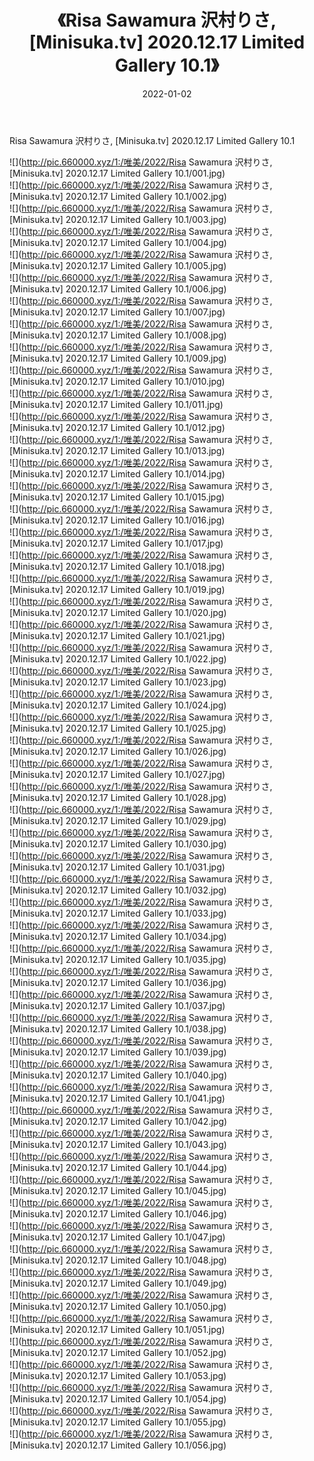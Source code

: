 ﻿---
layout: post
title:  《Risa Sawamura 沢村りさ, [Minisuka.tv] 2020.12.17 Limited Gallery 10.1》
date:   2022-01-02
img: http://pic.660000.xyz/1:/唯美/2022/Risa Sawamura 沢村りさ, [Minisuka.tv] 2020.12.17 Limited Gallery 10.1/000.jpg
categories: [美女, 清纯, 唯美]
---

Risa Sawamura 沢村りさ, [Minisuka.tv] 2020.12.17 Limited Gallery 10.1

  ![](http://pic.660000.xyz/1:/唯美/2022/Risa Sawamura 沢村りさ, [Minisuka.tv] 2020.12.17 Limited Gallery 10.1/001.jpg) <br> ![](http://pic.660000.xyz/1:/唯美/2022/Risa Sawamura 沢村りさ, [Minisuka.tv] 2020.12.17 Limited Gallery 10.1/002.jpg) <br> ![](http://pic.660000.xyz/1:/唯美/2022/Risa Sawamura 沢村りさ, [Minisuka.tv] 2020.12.17 Limited Gallery 10.1/003.jpg) <br> ![](http://pic.660000.xyz/1:/唯美/2022/Risa Sawamura 沢村りさ, [Minisuka.tv] 2020.12.17 Limited Gallery 10.1/004.jpg) <br> ![](http://pic.660000.xyz/1:/唯美/2022/Risa Sawamura 沢村りさ, [Minisuka.tv] 2020.12.17 Limited Gallery 10.1/005.jpg) <br> ![](http://pic.660000.xyz/1:/唯美/2022/Risa Sawamura 沢村りさ, [Minisuka.tv] 2020.12.17 Limited Gallery 10.1/006.jpg) <br> ![](http://pic.660000.xyz/1:/唯美/2022/Risa Sawamura 沢村りさ, [Minisuka.tv] 2020.12.17 Limited Gallery 10.1/007.jpg) <br> ![](http://pic.660000.xyz/1:/唯美/2022/Risa Sawamura 沢村りさ, [Minisuka.tv] 2020.12.17 Limited Gallery 10.1/008.jpg) <br> ![](http://pic.660000.xyz/1:/唯美/2022/Risa Sawamura 沢村りさ, [Minisuka.tv] 2020.12.17 Limited Gallery 10.1/009.jpg) <br> ![](http://pic.660000.xyz/1:/唯美/2022/Risa Sawamura 沢村りさ, [Minisuka.tv] 2020.12.17 Limited Gallery 10.1/010.jpg) <br> ![](http://pic.660000.xyz/1:/唯美/2022/Risa Sawamura 沢村りさ, [Minisuka.tv] 2020.12.17 Limited Gallery 10.1/011.jpg) <br> ![](http://pic.660000.xyz/1:/唯美/2022/Risa Sawamura 沢村りさ, [Minisuka.tv] 2020.12.17 Limited Gallery 10.1/012.jpg) <br> ![](http://pic.660000.xyz/1:/唯美/2022/Risa Sawamura 沢村りさ, [Minisuka.tv] 2020.12.17 Limited Gallery 10.1/013.jpg) <br> ![](http://pic.660000.xyz/1:/唯美/2022/Risa Sawamura 沢村りさ, [Minisuka.tv] 2020.12.17 Limited Gallery 10.1/014.jpg) <br> ![](http://pic.660000.xyz/1:/唯美/2022/Risa Sawamura 沢村りさ, [Minisuka.tv] 2020.12.17 Limited Gallery 10.1/015.jpg) <br> ![](http://pic.660000.xyz/1:/唯美/2022/Risa Sawamura 沢村りさ, [Minisuka.tv] 2020.12.17 Limited Gallery 10.1/016.jpg) <br> ![](http://pic.660000.xyz/1:/唯美/2022/Risa Sawamura 沢村りさ, [Minisuka.tv] 2020.12.17 Limited Gallery 10.1/017.jpg) <br> ![](http://pic.660000.xyz/1:/唯美/2022/Risa Sawamura 沢村りさ, [Minisuka.tv] 2020.12.17 Limited Gallery 10.1/018.jpg) <br> ![](http://pic.660000.xyz/1:/唯美/2022/Risa Sawamura 沢村りさ, [Minisuka.tv] 2020.12.17 Limited Gallery 10.1/019.jpg) <br> ![](http://pic.660000.xyz/1:/唯美/2022/Risa Sawamura 沢村りさ, [Minisuka.tv] 2020.12.17 Limited Gallery 10.1/020.jpg) <br> ![](http://pic.660000.xyz/1:/唯美/2022/Risa Sawamura 沢村りさ, [Minisuka.tv] 2020.12.17 Limited Gallery 10.1/021.jpg) <br> ![](http://pic.660000.xyz/1:/唯美/2022/Risa Sawamura 沢村りさ, [Minisuka.tv] 2020.12.17 Limited Gallery 10.1/022.jpg) <br> ![](http://pic.660000.xyz/1:/唯美/2022/Risa Sawamura 沢村りさ, [Minisuka.tv] 2020.12.17 Limited Gallery 10.1/023.jpg) <br> ![](http://pic.660000.xyz/1:/唯美/2022/Risa Sawamura 沢村りさ, [Minisuka.tv] 2020.12.17 Limited Gallery 10.1/024.jpg) <br> ![](http://pic.660000.xyz/1:/唯美/2022/Risa Sawamura 沢村りさ, [Minisuka.tv] 2020.12.17 Limited Gallery 10.1/025.jpg) <br> ![](http://pic.660000.xyz/1:/唯美/2022/Risa Sawamura 沢村りさ, [Minisuka.tv] 2020.12.17 Limited Gallery 10.1/026.jpg) <br> ![](http://pic.660000.xyz/1:/唯美/2022/Risa Sawamura 沢村りさ, [Minisuka.tv] 2020.12.17 Limited Gallery 10.1/027.jpg) <br> ![](http://pic.660000.xyz/1:/唯美/2022/Risa Sawamura 沢村りさ, [Minisuka.tv] 2020.12.17 Limited Gallery 10.1/028.jpg) <br> ![](http://pic.660000.xyz/1:/唯美/2022/Risa Sawamura 沢村りさ, [Minisuka.tv] 2020.12.17 Limited Gallery 10.1/029.jpg) <br> ![](http://pic.660000.xyz/1:/唯美/2022/Risa Sawamura 沢村りさ, [Minisuka.tv] 2020.12.17 Limited Gallery 10.1/030.jpg) <br> ![](http://pic.660000.xyz/1:/唯美/2022/Risa Sawamura 沢村りさ, [Minisuka.tv] 2020.12.17 Limited Gallery 10.1/031.jpg) <br> ![](http://pic.660000.xyz/1:/唯美/2022/Risa Sawamura 沢村りさ, [Minisuka.tv] 2020.12.17 Limited Gallery 10.1/032.jpg) <br> ![](http://pic.660000.xyz/1:/唯美/2022/Risa Sawamura 沢村りさ, [Minisuka.tv] 2020.12.17 Limited Gallery 10.1/033.jpg) <br> ![](http://pic.660000.xyz/1:/唯美/2022/Risa Sawamura 沢村りさ, [Minisuka.tv] 2020.12.17 Limited Gallery 10.1/034.jpg) <br> ![](http://pic.660000.xyz/1:/唯美/2022/Risa Sawamura 沢村りさ, [Minisuka.tv] 2020.12.17 Limited Gallery 10.1/035.jpg) <br> ![](http://pic.660000.xyz/1:/唯美/2022/Risa Sawamura 沢村りさ, [Minisuka.tv] 2020.12.17 Limited Gallery 10.1/036.jpg) <br> ![](http://pic.660000.xyz/1:/唯美/2022/Risa Sawamura 沢村りさ, [Minisuka.tv] 2020.12.17 Limited Gallery 10.1/037.jpg) <br> ![](http://pic.660000.xyz/1:/唯美/2022/Risa Sawamura 沢村りさ, [Minisuka.tv] 2020.12.17 Limited Gallery 10.1/038.jpg) <br> ![](http://pic.660000.xyz/1:/唯美/2022/Risa Sawamura 沢村りさ, [Minisuka.tv] 2020.12.17 Limited Gallery 10.1/039.jpg) <br> ![](http://pic.660000.xyz/1:/唯美/2022/Risa Sawamura 沢村りさ, [Minisuka.tv] 2020.12.17 Limited Gallery 10.1/040.jpg) <br> ![](http://pic.660000.xyz/1:/唯美/2022/Risa Sawamura 沢村りさ, [Minisuka.tv] 2020.12.17 Limited Gallery 10.1/041.jpg) <br> ![](http://pic.660000.xyz/1:/唯美/2022/Risa Sawamura 沢村りさ, [Minisuka.tv] 2020.12.17 Limited Gallery 10.1/042.jpg) <br> ![](http://pic.660000.xyz/1:/唯美/2022/Risa Sawamura 沢村りさ, [Minisuka.tv] 2020.12.17 Limited Gallery 10.1/043.jpg) <br> ![](http://pic.660000.xyz/1:/唯美/2022/Risa Sawamura 沢村りさ, [Minisuka.tv] 2020.12.17 Limited Gallery 10.1/044.jpg) <br> ![](http://pic.660000.xyz/1:/唯美/2022/Risa Sawamura 沢村りさ, [Minisuka.tv] 2020.12.17 Limited Gallery 10.1/045.jpg) <br> ![](http://pic.660000.xyz/1:/唯美/2022/Risa Sawamura 沢村りさ, [Minisuka.tv] 2020.12.17 Limited Gallery 10.1/046.jpg) <br> ![](http://pic.660000.xyz/1:/唯美/2022/Risa Sawamura 沢村りさ, [Minisuka.tv] 2020.12.17 Limited Gallery 10.1/047.jpg) <br> ![](http://pic.660000.xyz/1:/唯美/2022/Risa Sawamura 沢村りさ, [Minisuka.tv] 2020.12.17 Limited Gallery 10.1/048.jpg) <br> ![](http://pic.660000.xyz/1:/唯美/2022/Risa Sawamura 沢村りさ, [Minisuka.tv] 2020.12.17 Limited Gallery 10.1/049.jpg) <br> ![](http://pic.660000.xyz/1:/唯美/2022/Risa Sawamura 沢村りさ, [Minisuka.tv] 2020.12.17 Limited Gallery 10.1/050.jpg) <br> ![](http://pic.660000.xyz/1:/唯美/2022/Risa Sawamura 沢村りさ, [Minisuka.tv] 2020.12.17 Limited Gallery 10.1/051.jpg) <br> ![](http://pic.660000.xyz/1:/唯美/2022/Risa Sawamura 沢村りさ, [Minisuka.tv] 2020.12.17 Limited Gallery 10.1/052.jpg) <br> ![](http://pic.660000.xyz/1:/唯美/2022/Risa Sawamura 沢村りさ, [Minisuka.tv] 2020.12.17 Limited Gallery 10.1/053.jpg) <br> ![](http://pic.660000.xyz/1:/唯美/2022/Risa Sawamura 沢村りさ, [Minisuka.tv] 2020.12.17 Limited Gallery 10.1/054.jpg) <br> ![](http://pic.660000.xyz/1:/唯美/2022/Risa Sawamura 沢村りさ, [Minisuka.tv] 2020.12.17 Limited Gallery 10.1/055.jpg) <br> ![](http://pic.660000.xyz/1:/唯美/2022/Risa Sawamura 沢村りさ, [Minisuka.tv] 2020.12.17 Limited Gallery 10.1/056.jpg) <br>